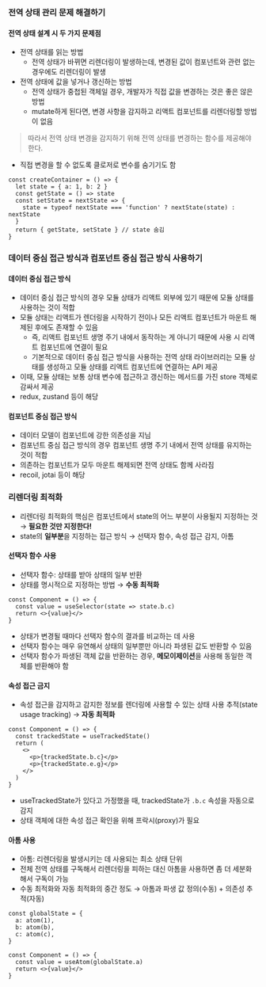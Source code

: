 ### 전역 상태 관리 문제 해결하기

#### 전역 상태 설계 시 두 가지 문제점

- 전역 상태를 읽는 방법
  - 전역 상태가 바뀌면 리렌더링이 발생하는데, 변경된 값이 컴포넌트와 관련 없는 경우에도 리렌더링이 발생
- 전역 상태에 값을 넣거나 갱신하는 방법
  - 전역 상태가 중첩된 객체일 경우, 개발자가 직접 값을 변경하는 것은 좋은 않은 방법
  - mutate하게 된다면, 변경 사항을 감지하고 리액트 컴포넌트를 리렌더링할 방법이 없음

> 따라서 전역 상태 변경을 감지하기 위해 전역 상태를 변경하는 함수를 제공해야 한다.

- 직접 변경을 할 수 없도록 클로저로 변수를 숨기기도 함

```tsx
const createContainer = () => {
  let state = { a: 1, b: 2 }
  const getState = () => state
  const setState = nextState => {
    state = typeof nextState === 'function' ? nextState(state) : nextState
  }
  return { getState, setState } // state 숨김
}
```

### 데이터 중심 접근 방식과 컴포넌트 중심 접근 방식 사용하기

#### 데이터 중심 접근 방식

- 데이터 중심 접근 방식의 경우 모듈 상태가 리액트 외부에 있기 때문에 모듈 상태를 사용하는 것이 적합
- 모듈 상태는 리액트가 렌더링을 시작하기 전이나 모든 리액트 컴포넌트가 마운트 해제된 후에도 존재할 수 있음
  - 즉, 리액트 컴포넌트 생명 주기 내에서 동작하는 게 아니기 때문에 사용 시 리액트 컴포넌트에 연결이 필요
  - 기본적으로 데이터 중심 접근 방식을 사용하는 전역 상태 라이브러리는 모듈 상태를 생성하고 모듈 상태를 리액트 컴포넌트에 연결하는 API 제공
- 이때, 모듈 상태는 보통 상태 변수에 접근하고 갱신하는 메서드를 가진 store 객체로 감싸서 제공
- redux, zustand 등이 해당

#### 컴포넌트 중심 접근 방식

- 데이터 모델이 컴포넌트에 강한 의존성을 지님
- 컴포넌트 중심 접근 방식의 경우 컴포넌트 생명 주기 내에서 전역 상태를 유지하는 것이 적합
- 의존하는 컴포넌트가 모두 마운트 해제되면 전역 상태도 함께 사라짐
- recoil, jotai 등이 해당

### 리렌더링 최적화

- 리렌더링 최적화의 핵심은 컴포넌트에서 state의 어느 부분이 사용될지 지정하는 것 → **필요한 것만 지정한다!**
- state의 **일부분**을 지정하는 접근 방식 → 선택자 함수, 속성 접근 감지, 아톰

#### 선택자 함수 사용

- 선택자 함수: 상태를 받아 상태의 일부 반환
- 상태를 명시적으로 지정하는 방법 → **수동 최적화**

```tsx
const Component = () => {
  const value = useSelector(state => state.b.c)
  return <>{value}</>
}
```

- 상태가 변경될 때마다 선택자 함수의 결과를 비교하는 데 사용
- 선택자 함수는 매우 유연해서 상태의 일부뿐만 아니라 파생된 값도 반환할 수 있음
- 선택자 함수가 파생된 객체 값을 반환하는 경우, **메모이제이션**을 사용해 동일한 객체를 반환해야 함

#### 속성 접근 금지

- 속성 접근을 감지하고 감지한 정보를 렌더링에 사용할 수 있는 상태 사용 추적(state usage tracking) → **자동 최적화**

```tsx
const Component = () => {
  const trackedState = useTrackedState()
  return (
    <>
      <p>{trackedState.b.c}</p>
      <p>{trackedState.e.g}</p>
    </>
  )
}
```

- useTrackedState가 있다고 가정했을 때, trackedState가 `.b.c` 속성을 자동으로 감지
- 상태 객체에 대한 속성 접근 확인을 위해 프락시(proxy)가 필요

#### 아톰 사용

- 아톰: 리렌더링을 발생시키는 데 사용되는 최소 상태 단위
- 전체 전역 상태를 구독해서 리렌더링을 피하는 대신 아톰을 사용하면 좀 더 세분화해서 구독이 가능
- 수동 최적화와 자동 최적화의 중간 정도 → 아톰과 파생 값 정의(수동) + 의존성 추적(자동)

```tsx
const globalState = {
  a: atom(1),
  b: atom(b),
  c: atom(c),
}

const Component = () => {
  const value = useAtom(globalState.a)
  return <>{value}</>
}
```
